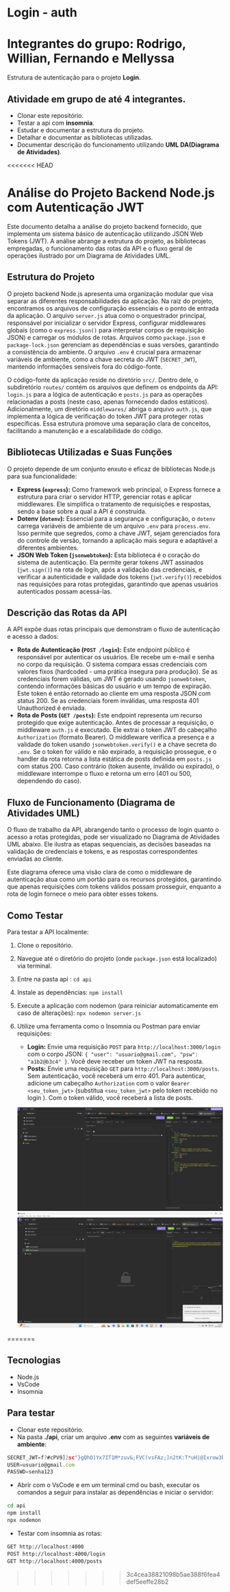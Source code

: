 # Login - auth



# Integrantes do grupo: Rodrigo, Willian, Fernando e Mellyssa

Estrutura de autenticação para o projeto **Login**.
## Atividade em grupo de até 4 integrantes.
- Clonar este repositório. 
- Testar a api com **insomnia**.
- Estudar e documentar a estrutura do projeto.
- Detalhar e documentar as bibliotecas utilizadas.
- Documentar descrição do funcionamento utilizando **UML DA(Diagrama de Atividades)**.

<<<<<<< HEAD
# Análise do Projeto Backend Node.js com Autenticação JWT

Este documento detalha a análise do projeto backend fornecido, que implementa um sistema básico de autenticação utilizando JSON Web Tokens (JWT). A análise abrange a estrutura do projeto, as bibliotecas empregadas, o funcionamento das rotas da API e o fluxo geral de operações ilustrado por um Diagrama de Atividades UML.

## Estrutura do Projeto

O projeto backend Node.js apresenta uma organização modular que visa separar as diferentes responsabilidades da aplicação. Na raiz do projeto, encontramos os arquivos de configuração essenciais e o ponto de entrada da aplicação. O arquivo `server.js` atua como o orquestrador principal, responsável por inicializar o servidor Express, configurar middlewares globais (como o `express.json()` para interpretar corpos de requisição JSON) e carregar os módulos de rotas. Arquivos como `package.json` e `package-lock.json` gerenciam as dependências e suas versões, garantindo a consistência do ambiente. O arquivo `.env` é crucial para armazenar variáveis de ambiente, como a chave secreta do JWT (`SECRET_JWT`), mantendo informações sensíveis fora do código-fonte.

O código-fonte da aplicação reside no diretório `src/`. Dentro dele, o subdiretório `routes/` contém os arquivos que definem os endpoints da API: `login.js` para a lógica de autenticação e `posts.js` para as operações relacionadas a posts (neste caso, apenas fornecendo dados estáticos). Adicionalmente, um diretório `middlewares/` abriga o arquivo `auth.js`, que implementa a lógica de verificação do token JWT para proteger rotas específicas. Essa estrutura promove uma separação clara de conceitos, facilitando a manutenção e a escalabilidade do código.

## Bibliotecas Utilizadas e Suas Funções

O projeto depende de um conjunto enxuto e eficaz de bibliotecas Node.js para sua funcionalidade:

*   **Express (`express`):** Como framework web principal, o Express fornece a estrutura para criar o servidor HTTP, gerenciar rotas e aplicar middlewares. Ele simplifica o tratamento de requisições e respostas, sendo a base sobre a qual a API é construída.
*   **Dotenv (`dotenv`):** Essencial para a segurança e configuração, o `dotenv` carrega variáveis de ambiente de um arquivo `.env` para `process.env`. Isso permite que segredos, como a chave JWT, sejam gerenciados fora do controle de versão, tornando a aplicação mais segura e adaptável a diferentes ambientes.
*   **JSON Web Token (`jsonwebtoken`):** Esta biblioteca é o coração do sistema de autenticação. Ela permite gerar tokens JWT assinados (`jwt.sign()`) na rota de login, após a validação das credenciais, e verificar a autenticidade e validade dos tokens (`jwt.verify()`) recebidos nas requisições para rotas protegidas, garantindo que apenas usuários autenticados possam acessá-las.

## Descrição das Rotas da API

A API expõe duas rotas principais que demonstram o fluxo de autenticação e acesso a dados:

*   **Rota de Autenticação (`POST /login`):** Este endpoint público é responsável por autenticar os usuários. Ele recebe um e-mail e senha no corpo da requisição. O sistema compara essas credenciais com valores fixos (hardcoded - uma prática insegura para produção). Se as credenciais forem válidas, um JWT é gerado usando `jsonwebtoken`, contendo informações básicas do usuário e um tempo de expiração. Este token é então retornado ao cliente em uma resposta JSON com status 200. Se as credenciais forem inválidas, uma resposta 401 Unauthorized é enviada.
*   **Rota de Posts (`GET /posts`):** Este endpoint representa um recurso protegido que exige autenticação. Antes de processar a requisição, o middleware `auth.js` é executado. Ele extrai o token JWT do cabeçalho `Authorization` (formato Bearer). O middleware verifica a presença e a validade do token usando `jsonwebtoken.verify()` e a chave secreta do `.env`. Se o token for válido e não expirado, a requisição prossegue, e o handler da rota retorna a lista estática de posts definida em `posts.js` com status 200. Caso contrário (token ausente, inválido ou expirado), o middleware interrompe o fluxo e retorna um erro (401 ou 500, dependendo do caso).

## Fluxo de Funcionamento (Diagrama de Atividades UML)

O fluxo de trabalho da API, abrangendo tanto o processo de login quanto o acesso a rotas protegidas, pode ser visualizado no Diagrama de Atividades UML abaixo. Ele ilustra as etapas sequenciais, as decisões baseadas na validação de credenciais e tokens, e as respostas correspondentes enviadas ao cliente.

Este diagrama oferece uma visão clara de como o middleware de autenticação atua como um portão para os recursos protegidos, garantindo que apenas requisições com tokens válidos possam prosseguir, enquanto a rota de login fornece o meio para obter esses tokens.

## Como Testar

Para testar a API localmente:

1.  Clone o repositório.
2.  Navegue até o diretório do projeto (onde `package.json` está localizado) via terminal.
3.  Entre na pasta api : `cd api`
4.  Instale as dependências: `npm install`
5.  Execute a aplicação com nodemon (para reiniciar automaticamente em caso de alterações): `npx nodemon server.js` 
6.  Utilize uma ferramenta como o Insomnia ou Postman para enviar requisições:
    *   **Login:** Envie uma requisição `POST` para `http://localhost:3000/login` com o corpo JSON: `{ "user": "usuario@gmail.com", "psw": "a1b2@b3c4" }`. Você deve receber um token JWT na resposta.
    *   **Posts:** Envie uma requisição `GET` para `http://localhost:3000/posts`. Sem autenticação, você receberá um erro 401. Para autenticar, adicione um cabeçalho `Authorization` com o valor `Bearer <seu_token_jwt>` (substitua `<seu_token_jwt>` pelo token recebido no login ). Com o token válido, você receberá a lista de posts.

    ![Print do Insominia](image.png)
    ![Print do Insominia](token.png)

=======
## Tecnologias
- Node.js
- VsCode
- Insomnia

## Para testar
- Clonar este repositório.
- Na pasta **./api**, criar um arquivo **.env** com as seguintes **variáveis de ambiente**:
```js
SECRET_JWT=f?#cPV9]2sc"}gQhO)Yx7IT1M*zuv&;FVC(vsFAz;]n2tK:T*uH|@Ixrow3bLC+
USER=usuario@gmail.com
PASSWD=senha123
```
- Abrir com o VsCode e em um terminal cmd ou bash, executar os comandos a seguir para instalar as dependências e iniciar o servidor:
```bash
cd api
npm install
npx nodemon
```
- Testar com insomnia as rotas:
```bash
GET http://localhost:4000
POST http://localhost:4000/login
GET http://localhost:4000/posts
```
>>>>>>> 3c4cea38821098b5ae388f6fea4def5eeffe28b2
